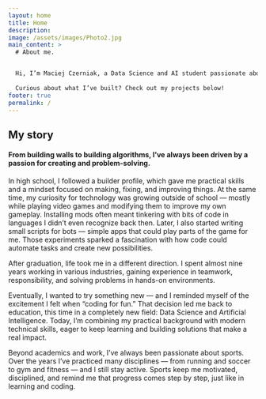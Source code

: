 ```yaml
---
layout: home
title: Home
description:
image: /assets/images/Photo2.jpg
main_content: >
  # About me.


  Hi, I’m Maciej Czerniak, a Data Science and AI student passionate about using data to solve real-world problems. I love exploring machine learning, visualization, and automation — always looking for ways to turn ideas into impact.
  
  Curious about what I’ve built? Check out my projects below!
footer: true
permalink: /
---
```



## My story

#### From building walls to building algorithms, I’ve always been driven by a passion for creating and problem-solving.

In high school, I followed a builder profile, which gave me practical skills and a mindset focused on making, fixing, and improving things. At the same time, my curiosity for technology was growing outside of school — mostly while playing video games and modifying them to improve my own gameplay. Installing mods often meant tinkering with bits of code in languages I didn’t even recognize back then. Later, I also started writing small scripts for bots — simple apps that could play parts of the game for me. Those experiments sparked a fascination with how code could automate tasks and create new possibilities.

After graduation, life took me in a different direction. I spent almost nine years working in various industries, gaining experience in teamwork, responsibility, and solving problems in hands-on environments.

Eventually, I wanted to try something new — and I reminded myself of the excitement I felt when “coding for fun.” That decision led me back to education, this time in a completely new field: Data Science and Artificial Intelligence. Today, I’m combining my practical background with modern technical skills, eager to keep learning and building solutions that make a real impact.

Beyond academics and work, I’ve always been passionate about sports. Over the years I’ve practiced many disciplines — from running and soccer to gym and fitness — and I still stay active. Sports keep me motivated, disciplined, and remind me that progress comes step by step, just like in learning and coding.

